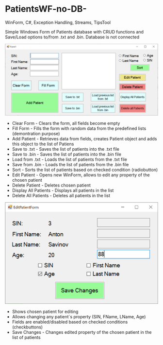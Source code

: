# PatientsWF-no-DB-

WinForm, C#, Exception Handling, Streams, TipsTool

Simple Windows Form of Patients database with CRUD functions and Save/Load options to/from .txt and .bin. Database is not connected


![](https://github.com/anton-savinov/PatientsWF-no-DB-/blob/master/PatientDatabaseUI%20(WinForm%2C%20No%20DBConn).PNG)

+ Clear Form - Clears the form, all fields become empty
+ Fill Form - Fills the form with random data from the predefined lists (demontration purpose)
+ Add Patient - Retrieves data from fields, creates Patient object and adds this object to the list of Patiens
+ Save to .txt - Saves the list of patients into the .txt file
+ Save to .bin - Saves the list of patients into the .bin file
+ Load from .txt - Loads the list of patients from the .txt file
+ Save from .bin - Loads the list of patients from the .bin file
+ Sort - Sorts the list of patients based on checked condition (radiobutton)
+ Edit Patient - Opens new WinForm, allows to edit any property of the chosen patient
+ Delete Patient - Deletes chosen patient
+ Display All Patients - Displays all patients in the list
+ Delete All Patients - Deletes all patients in the list

![](https://github.com/anton-savinov/PatientsWF-no-DB-/blob/master/PatientDatabaseUI%20(WinForm%2C%20No%20DBConn)2.PNG)

+ Shows chosen patient for editing
+ Allows changing any patient`s property (SIN, FName, LName, Age)
+ Fields are enabled/disabled based on checked conditions (checkbuttons)
+ Save Changes - Changes edited property of the chosen patient in the list of patients
